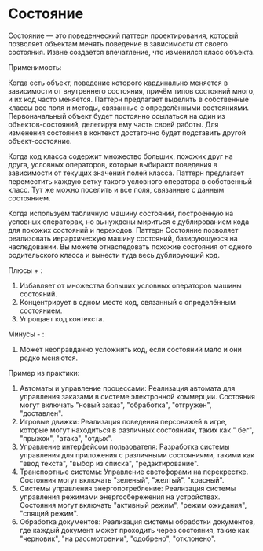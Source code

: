 # Состояние

Состояние — это поведенческий паттерн проектирования, который позволяет объектам менять поведение в зависимости от
своего состояния. Извне создаётся впечатление, что изменился класс объекта.

Применимость:

Когда есть объект, поведение которого кардинально меняется в зависимости от внутреннего состояния, причём типов
состояний много, и их код часто меняется.
Паттерн предлагает выделить в собственные классы все поля и методы, связанные с определёнными состояниями.
Первоначальный объект будет постоянно ссылаться на один из объектов-состояний, делегируя ему часть своей работы. Для
изменения состояния в контекст достаточно будет подставить другой объект-состояние.

Когда код класса содержит множество больших, похожих друг на друга, условных операторов, которые выбирают поведения в
зависимости от текущих значений полей класса.
Паттерн предлагает переместить каждую ветку такого условного оператора в собственный класс. Тут же можно поселить и все
поля, связанные с данным состоянием.

Когда используем табличную машину состояний, построенную на условных операторах, но вынуждены мириться с
дублированием кода для похожих состояний и переходов.
Паттерн Состояние позволяет реализовать иерархическую машину состояний, базирующуюся на наследовании. Вы можете
отнаследовать похожие состояния от одного родительского класса и вынести туда весь дублирующий код.

Плюсы + :

1) Избавляет от множества больших условных операторов машины состояний.
2) Концентрирует в одном месте код, связанный с определённым состоянием.
3) Упрощает код контекста.

Минусы - :

1) Может неоправданно усложнить код, если состояний мало и они редко меняются.

Пример из практики:

1) Автоматы и управление процессами: Реализация автомата для управления заказами в системе электронной коммерции.
   Состояния могут включать "новый заказ", "обработка", "отгружен", "доставлен".
2) Игровые движки: Реализация поведения персонажей в игре, которые могут находиться в различных состояниях, таких как "
   бег", "прыжок", "атака", "отдых".
3) Управление интерфейсом пользователя: Разработка системы управления для приложения с различными состояниями, такими
   как "ввод текста", "выбор из списка", "редактирование".
4) Транспортные системы: Управление светофорами на перекрестке. Состояния могут включать "зеленый", "желтый", "красный".
5) Системы управления энергопотребление: Реализация системы управления режимами энергосбережения на устройствах.
   Состояния могут включать "активный режим", "режим ожидания", "спящий режим".
6) Обработка документов: Реализация системы обработки документов, где каждый документ может проходить через состояния,
   такие как "черновик", "на рассмотрении", "одобрено", "отклонено".